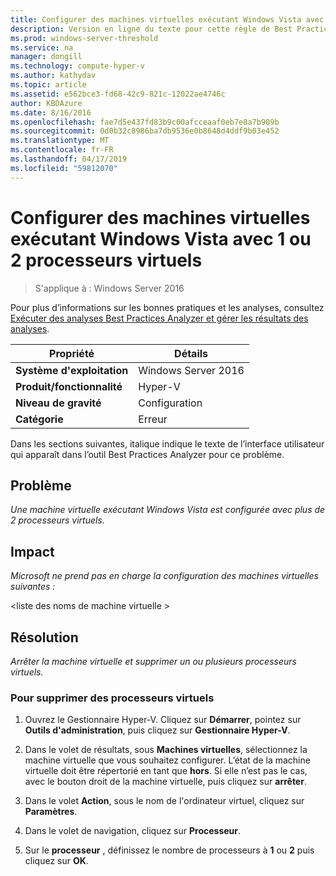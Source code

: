 ```yaml
---
title: Configurer des machines virtuelles exécutant Windows Vista avec 1 ou 2 processeurs virtuels
description: Version en ligne du texte pour cette règle de Best Practices Analyzer.
ms.prod: windows-server-threshold
ms.service: na
manager: dongill
ms.technology: compute-hyper-v
ms.author: kathydav
ms.topic: article
ms.assetid: e562bce3-fd68-42c9-821c-12022ae4746c
author: KBDAzure
ms.date: 8/16/2016
ms.openlocfilehash: fae7d5e437fd83b9c00afcceaaf0eb7e8a7b909b
ms.sourcegitcommit: 0d0b32c8986ba7db9536e0b8648d4ddf9b03e452
ms.translationtype: MT
ms.contentlocale: fr-FR
ms.lasthandoff: 04/17/2019
ms.locfileid: "59812070"
---
```

# <a name="configure-virtual-machines-running-windows-vista-with-1-or-2-virtual-processors"></a>Configurer des machines virtuelles exécutant Windows Vista avec 1 ou 2 processeurs virtuels

>S'applique à : Windows Server 2016

Pour plus d’informations sur les bonnes pratiques et les analyses, consultez [Exécuter des analyses Best Practices Analyzer et gérer les résultats des analyses](https://go.microsoft.com/fwlink/p/?LinkID=223177).  
  
|Propriété|Détails|  
|-|-|  
|**Système d'exploitation**|Windows Server 2016|  
|**Produit/fonctionnalité**|Hyper-V|  
|**Niveau de gravité**|Configuration|  
|**Catégorie**|Erreur|  
  
Dans les sections suivantes, italique indique le texte de l’interface utilisateur qui apparaît dans l’outil Best Practices Analyzer pour ce problème.  
  
## <a name="issue"></a>Problème  
  
*Une machine virtuelle exécutant Windows Vista est configurée avec plus de 2 processeurs virtuels.*  
  
## <a name="impact"></a>Impact  
  
*Microsoft ne prend pas en charge la configuration des machines virtuelles suivantes :*  
  
\<liste des noms de machine virtuelle >  
  
## <a name="resolution"></a>Résolution  
  
*Arrêter la machine virtuelle et supprimer un ou plusieurs processeurs virtuels.*  
  
### <a name="to-remove-virtual-processors"></a>Pour supprimer des processeurs virtuels  
  
1.  Ouvrez le Gestionnaire Hyper-V. Cliquez sur **Démarrer**, pointez sur **Outils d'administration**, puis cliquez sur **Gestionnaire Hyper-V**.  
  
2.  Dans le volet de résultats, sous **Machines virtuelles**, sélectionnez la machine virtuelle que vous souhaitez configurer. L’état de la machine virtuelle doit être répertorié en tant que **hors**. Si elle n’est pas le cas, avec le bouton droit de la machine virtuelle, puis cliquez sur **arrêter**.  
  
3.  Dans le volet **Action**, sous le nom de l'ordinateur virtuel, cliquez sur **Paramètres**.  
  
4.  Dans le volet de navigation, cliquez sur **Processeur**.  
  
5.  Sur le **processeur** , définissez le nombre de processeurs à **1** ou **2** puis cliquez sur **OK**.  
  


